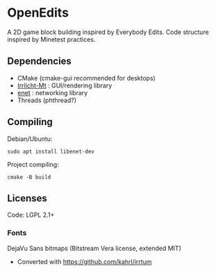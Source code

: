 # OpenEdits

A 2D game block building inspired by Everybody Edits.
Code structure inspired by Minetest practices.


## Dependencies

 * CMake (cmake-gui recommended for desktops)
 * [Irrlicht-Mt](https://github.com/minetest/irrlicht) : GUI/rendering library
 * [enet](http://enet.bespin.org/) : networking library
 * Threads (phthread?)


## Compiling

Debian/Ubuntu:

	sudo apt install libenet-dev

Project compiling:

	cmake -B build


## Licenses

Code: LGPL 2.1+

### Fonts

DejaVu Sans bitmaps (Bitstream Vera license, extended MIT)

 * Converted with https://github.com/kahrl/irrtum
